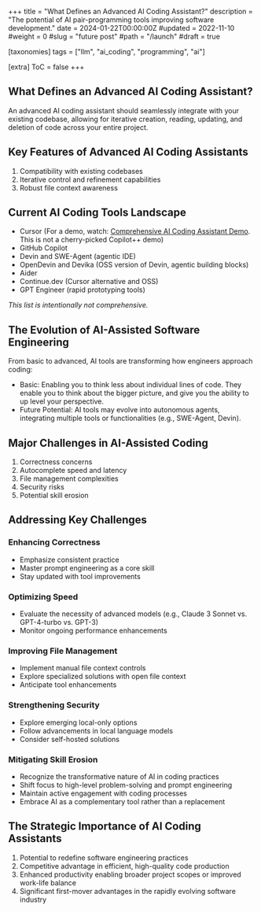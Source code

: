 +++
title = "What Defines an Advanced AI Coding Assistant?"
description = "The potential of AI pair-programming tools improving software development."
date = 2024-01-22T00:00:00Z
#updated = 2022-11-10
#weight = 0
#slug = "future post"
#path = "/launch"
#draft = true

[taxonomies]
tags = ["llm", "ai_coding", "programming", "ai"]

[extra]
ToC = false
+++

## What Defines an Advanced AI Coding Assistant?

An advanced AI coding assistant should seamlessly integrate with your existing codebase, allowing for iterative creation, reading, updating, and deletion of code across your entire project.

## Key Features of Advanced AI Coding Assistants

1. Compatibility with existing codebases
2. Iterative control and refinement capabilities
3. Robust file context awareness

## Current AI Coding Tools Landscape

- Cursor (For a demo, watch: [Comprehensive AI Coding Assistant Demo](https://www.youtube.com/watch?v=Smklr44N8QU). This is not a cherry-picked Copilot++ demo)
- GitHub Copilot
- Devin and SWE-Agent (agentic IDE)
- OpenDevin and Devika (OSS version of Devin, agentic building blocks)
- Aider
- Continue.dev (Cursor alternative and OSS)
- GPT Engineer (rapid prototyping tools)

_This list is intentionally not comprehensive._

## The Evolution of AI-Assisted Software Engineering

From basic to advanced, AI tools are transforming how engineers approach coding:

- Basic: Enabling you to think less about individual lines of code. They enable you to think about the bigger picture, and give you the ability to up level your perspective.  
- Future Potential: AI tools may evolve into autonomous agents, integrating multiple tools or functionalities (e.g., SWE-Agent, Devin).

## Major Challenges in AI-Assisted Coding

1. Correctness concerns
2. Autocomplete speed and latency
3. File management complexities
4. Security risks
5. Potential skill erosion

## Addressing Key Challenges

### Enhancing Correctness

- Emphasize consistent practice
- Master prompt engineering as a core skill
- Stay updated with tool improvements

### Optimizing Speed

- Evaluate the necessity of advanced models (e.g., Claude 3 Sonnet vs. GPT-4-turbo vs. GPT-3)
- Monitor ongoing performance enhancements

### Improving File Management

- Implement manual file context controls
- Explore specialized solutions with open file context
- Anticipate tool enhancements

### Strengthening Security

- Explore emerging local-only options
- Follow advancements in local language models
- Consider self-hosted solutions

### Mitigating Skill Erosion

- Recognize the transformative nature of AI in coding practices
- Shift focus to high-level problem-solving and prompt engineering
- Maintain active engagement with coding processes
- Embrace AI as a complementary tool rather than a replacement

## The Strategic Importance of AI Coding Assistants

1. Potential to redefine software engineering practices
2. Competitive advantage in efficient, high-quality code production
3. Enhanced productivity enabling broader project scopes or improved work-life balance
4. Significant first-mover advantages in the rapidly evolving software industry
